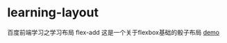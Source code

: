 # learning-layout
百度前端学习之学习布局
flex-add
这是一个关于flexbox基础的骰子布局
[demo](https://zwr1313113.github.io/learning-layout/)   
